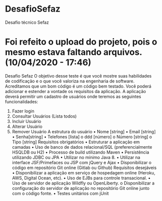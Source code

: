 # DesafioSefaz
 Desafio técnico Sefaz
# Foi refeito o upload do projeto, pois o mesmo estava faltando arquivos.(10/04/2020 - 17:46)
Desafio Sefaz
O objetivo desse teste é que você mostre suas habilidades de codificação e o que você valoriza
na engenharia de software. Acreditamos que um bom código é um código bem testado.
Você poderá adicionar e estender a vontade os requisitos da aplicação.
A aplicação deverá permitir um cadastro de usuários onde teremos as seguintes
funcionalidades:
1. Fazer login
2. Consultar Usuários (Lista todos)
3. Incluir Usuário
4. Alterar Usuário
5. Remover Usuário
A estrutura do usuário
• Nome [string]
• Email [string]
• Senha[string]
• Telefones [lista]
o ddd [número]
o Número [string]
o Tipo [string]
Requisitos obrigatórios
• Estruturar a aplicação em camadas
• Uso de banco de dados relacional/SQL (preferencialmente HSQLDB ou H2)
• Processo de build utilizando Maven
• Persistência utilizando JDBC ou JPA
• Utilizar no mínimo Java 8.
• Utilizar na interface JSF/Primefaces ou JSP com jQuery e Ajax
• Disponibilizar o código em repositório Git online (Gitlab ou Github)
Requisitos desejáveis
• Disponibilizar a aplicação em serviço de hospedagem online (Heroku, AWS, Digital
Ocean, etc).
• Uso de EJBs para controle transacional.
• Uso de servidor de aplicação Wildfly ou OpenLiberty.
o Disponibilizar a configuração do servidor de aplicação no repositório Git online
junto com o código fonte.
• Testes unitários com jUnit
